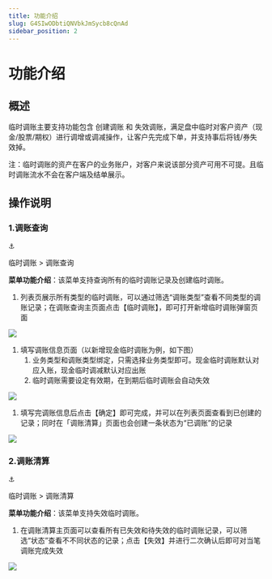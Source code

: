 ```yaml
---
title: 功能介绍
slug: G4SIwODbtiQNVbkJmSycb8cQnAd
sidebar_position: 2
---
```



# 功能介绍

## 概述

临时调账主要支持功能包含 创建调账 和 失效调账，满足盘中临时对客户资产（现金/股票/期权）进行调增或调减操作，让客户先完成下单，并支持事后将钱/券失效掉。

注：临时调账的资产在客户的业务账户，对客户来说该部分资产可用不可提。且临时调账流水不会在客户端及结单展示。

## 操作说明

### 1.调账查询

<div class="callout callout-bg-6 callout-border-6">
<div class='callout-emoji'>⚓</div>
<p>临时调账  &gt; 调账查询</p>
</div>

<b>菜单功能介绍</b>：该菜单支持查询所有的临时调账记录及创建临时调账。

1. 列表页展示所有类型的临时调账，可以通过筛选“调账类型”查看不同类型的调账记录；在调账查询主页面点击【临时调账】，即可打开新增临时调账弹窗页面

<img src="/assets/DRd3bq6oOoK9X6xSCfIcn0xPn5g.png" src-width="1280" src-height="640" align="center"/>

1. 填写调账信息页面（以新增现金临时调账为例，如下图）
    1. 业务类型和调账类型绑定，只需选择业务类型即可。现金临时调账默认对应入账，现金临时调减默认对应出账
    2. 临时调账需要设定有效期，在到期后临时调账会自动失效

<img src="/assets/DUgCb15CjoSNRfxEsT0c3pZWnnb.png" src-width="1280" src-height="744" align="center"/>

1. 填写完调账信息后点击【确定】即可完成，并可以在列表页面查看到已创建的记录；同时在「调账清算」页面也会创建一条状态为“已调账”的记录

<img src="/assets/FDzEbMG1Hoh10LxjSRfcNEFQnMd.png" src-width="3324" src-height="1920" align="center"/>

### 2.调账清算

<div class="callout callout-bg-6 callout-border-6">
<div class='callout-emoji'>⚓</div>
<p>临时调账  &gt; 调账清算</p>
</div>

<b>菜单功能介绍</b>：该菜单支持失效临时调账。

1. 在调账清算主页面可以查看所有已失效和待失效的临时调账记录，可以筛选“状态”查看不不同状态的记录；点击【失效】并进行二次确认后即可对当笔调账完成失效

<img src="/assets/R0p2bqDE2oVWJLxmOBMcSzkFnEf.png" src-width="1280" src-height="657" align="center"/>

